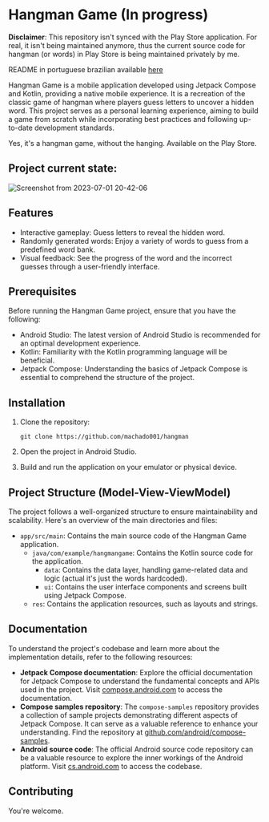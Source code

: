 # Hangman Game (In progress)

**Disclaimer**: This repository isn't synced with the Play Store application. For real, it isn't being maintained anymore, thus the current source code for hangman (or words) in Play Store is being maintained privately by me.

README in portuguese brazilian available [here](https://github.com/machado001/hangman/blob/master/README.pt-BR.md)

Hangman Game is a mobile application developed using Jetpack Compose and Kotlin, providing a native mobile experience. It is a recreation of the classic game of hangman where players guess letters to uncover a hidden word. This project serves as a personal learning experience, aiming to build a game from scratch while incorporating best practices and following up-to-date development standards.

Yes, it's a hangman game, without the hanging. Available on the Play Store.

## Project current state:
![Screenshot from 2023-07-01 20-42-06](https://github.com/machado001/hangman/assets/101916850/7604057c-d2ef-4d22-a3fa-4cfa7aff7613)



## Features

- Interactive gameplay: Guess letters to reveal the hidden word.
- Randomly generated words: Enjoy a variety of words to guess from a predefined word bank.
- Visual feedback: See the progress of the word and the incorrect guesses through a user-friendly interface.

## Prerequisites

Before running the Hangman Game project, ensure that you have the following:

- Android Studio: The latest version of Android Studio is recommended for an optimal development experience.
- Kotlin: Familiarity with the Kotlin programming language will be beneficial.
- Jetpack Compose: Understanding the basics of Jetpack Compose is essential to comprehend the structure of the project.

## Installation

1. Clone the repository:

   ```shell
   git clone https://github.com/machado001/hangman
2. Open the project in Android Studio.

3. Build and run the application on your emulator or physical device.

## Project Structure (Model-View-ViewModel)
The project follows a well-organized structure to ensure maintainability and scalability. Here's an overview of the main directories and files:

- `app/src/main`: Contains the main source code of the Hangman Game application.
  - `java/com/example/hangmangame`: Contains the Kotlin source code for the application.
    - `data`: Contains the data layer, handling game-related data and logic (actual it's just the words hardcoded).
    - `ui`: Contains the user interface components and screens built using Jetpack Compose.
  - `res`: Contains the application resources, such as layouts and strings.

## Documentation
To understand the project's codebase and learn more about the implementation details, refer to the following resources:

- **Jetpack Compose documentation**: Explore the official documentation for Jetpack Compose to understand the fundamental concepts and APIs used in the project. Visit [compose.android.com](https://compose.android.com) to access the documentation.
- **Compose samples repository**: The `compose-samples` repository provides a collection of sample projects demonstrating different aspects of Jetpack Compose. It can serve as a valuable reference to enhance your understanding. Find the repository at [github.com/android/compose-samples](https://github.com/android/compose-samples).
- **Android source code**: The official Android source code repository can be a valuable resource to explore the inner workings of the Android platform. Visit [cs.android.com](https://cs.android.com) to access the codebase.


## Contributing
You're welcome. 
